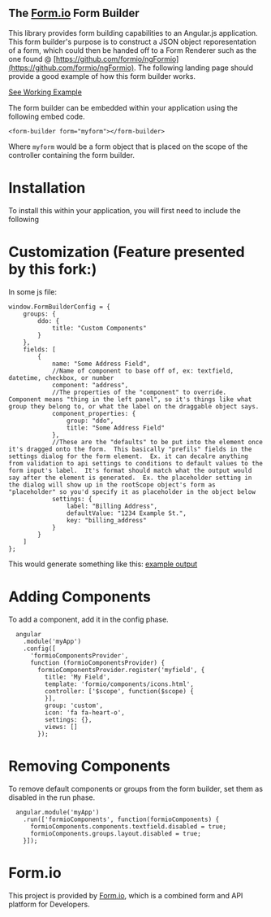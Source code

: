 The [Form.io](https://form.io) Form Builder
--------------------------------
This library provides form building capabilities to an Angular.js application. This form builder's purpose is to 
construct a JSON object reporesentation of a form, which could then be handed off to a Form Renderer such as the one
found @ [https://github.com/formio/ngFormio](https://github.com/formio/ngFormio).  The following landing page should
provide a good example of how this form builder works.

[See Working Example](http://codepen.io/travist/full/xVyMjo/)

The form builder can be embedded within your application using the following embed code.

```
<form-builder form="myform"></form-builder>
```

Where ```myform``` would be a form object that is placed on the scope of the controller containing the form builder.

Installation
================
To install this within your application, you will first need to include the following 

Customization (Feature presented by this fork:)
===============

In some js file:
```
window.FormBuilderConfig = {
	groups: {
		ddo: {
			title: "Custom Components"
		}
	},
	fields: [
		{
			name: "Some Address Field",
			//Name of component to base off of, ex: textfield, datetime, checkbox, or number
			component: "address",
			//The properties of the "component" to override.  Component means "thing in the left panel", so it's things like what group they belong to, or what the label on the draggable object says.
			component_properties: {
				group: "ddo",
				title: "Some Address Field"
			},
			//These are the "defaults" to be put into the element once it's dragged onto the form.  This basically "prefils" fields in the settings dialog for the form element.  Ex. it can decalre anything from validation to api settings to conditions to default values to the form input's label.  It's format should match what the output would say after the element is generated.  Ex. the placeholder setting in the dialog will show up in the rootScope object's form as "placeholder" so you'd specify it as placeholder in the object below
			settings: {
				label: "Billing Address",
				defaultValue: "1234 Example St.",
				key: "billing_address"
			}
		}
	]
};
```
This would generate something like this:
[example output](https://image.ibb.co/dGKLEk/form_ex.png)

Adding Components
=================
To add a component, add it in the config phase.

```
  angular
    .module('myApp')
    .config([
      'formioComponentsProvider',
      function (formioComponentsProvider) {
        formioComponentsProvider.register('myfield', {
          title: 'My Field',
          template: 'formio/components/icons.html',
          controller: ['$scope', function($scope) {
          }],
          group: 'custom',
          icon: 'fa fa-heart-o',
          settings: {},
          views: []
        });
```
Removing Components
===================
To remove default components or groups from the form builder, set them as disabled in the run phase.

```
  angular.module('myApp')
    .run(['formioComponents', function(formioComponents) {
      formioComponents.components.textfield.disabled = true;
      formioComponents.groups.layout.disabled = true;
    }]);
```

Form.io
==============
This project is provided by [Form.io](https://form.io), which is a combined form and API platform for Developers.
